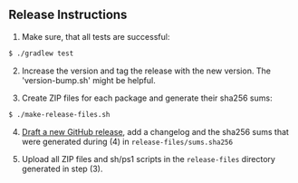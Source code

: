 ## Release Instructions

1. Make sure, that all tests are successful:
```bash
$ ./gradlew test
```

2. Increase the version and tag the release with the new version. The 'version-bump.sh' might be helpful.

3. Create ZIP files for each package and generate their sha256 sums:
```bash
$ ./make-release-files.sh
```

4. [Draft a new GitHub release](https://github.com/Waikato/wekaDeeplearning4j/releases/new), add a changelog and the sha256 sums that were generated during (4) in `release-files/sums.sha256`

5. Upload all ZIP files and sh/ps1 scripts in the `release-files` directory generated in step (3).